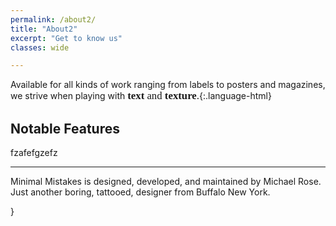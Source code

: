 ```yaml
---
permalink: /about2/
title: "About2"
excerpt: "Get to know us"
classes: wide

---
```

<link rel="stylesheet" href="https://fonts.googleapis.com/css?family=Akaya Telivigala">
<style>
.emphasis {
  font-size: 120%;
  font-family: Akaya Telivigala;
}
</style>

Available for all kinds of work ranging from labels to posters and magazines, we strive when playing with  <span class="emphasis"> **text** and **texture**.</span>{:.language-html}


## Notable Features

fzafefgzefz

---

Minimal Mistakes is designed, developed, and maintained by Michael Rose. Just another boring, tattooed, designer from Buffalo New York.

}
